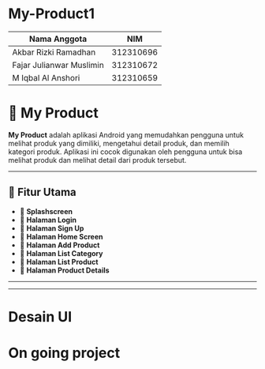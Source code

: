 # My-Product1

| Nama Anggota | NIM |
| -----| ------------------ |
|Akbar Rizki Ramadhan   | 312310696  |
|Fajar Julianwar Muslimin | 312310672 |
|M Iqbal Al Anshori | 312310659 |

# 📲 My Product

**My Product** adalah aplikasi Android yang memudahkan pengguna untuk melihat produk yang dimiliki, mengetahui detail produk, dan memilih kategori produk. Aplikasi ini cocok digunakan oleh pengguna untuk bisa melihat produk dan melihat detail dari produk tersebut.


---

## 🎯 Fitur Utama

- 🔹 **Splashscreen**
- 🔹 **Halaman Login**
- 🔹 **Halaman Sign Up**
- 🔹 **Halaman Home Screen**
- 🔹 **Halaman Add Product**
- 🔹 **Halaman List Category**
- 🔹 **Halaman List Product**
- 🔹 **Halaman Product Details**

---

---

# Desain UI




# On going project
